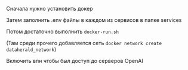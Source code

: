 Сначала нужно установить докер

Затем заполнить .env файлы в каждом из сервисов в папке services

Потом достаточно выполнить `docker-run.sh`

(Там среди прочего добавляется сеть `docker network create dataherald_network`)

Включить впн чтобы был доступ до серверов OpenAI